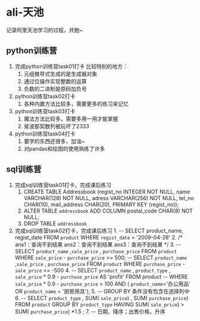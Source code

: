 # ali-天池
记录阿里天池学习的过程，共勉~
## python训练营
1. 完成python训练营task01打卡
   比较特别的地方：
   1. 元组推导式生成的是生成器对象
   2. 通过位操作实现整数的运算
   3. 负数的二进制是原码加负号
2. python训练营task02打卡
   1. 各种内置方法比较多，需要更多的练习来记忆
3. python训练营task03打卡
   1. 魔法方法比较多，需要多用一用才能掌握
   2. 斐波那契数列被玩坏了2333
4. python训练营task04打卡
   1. 要学的东西还很多，加油~
   2. 对pandas和绘图的使用熟练了许多
## sql训练营
1. 完成sql训练营task01打卡，完成课后练习
   1. CREATE TABLE Addressbook
   (regist_no INTEGER NOT NULL,
   name VARCHAR(128) NOT NULL,
   adress VARCHAR(256) NOT NULL,
   tel_no CHAR(10),
   mail_address CHAR(20),
   PRIMARY KEY (regist_no));
   2. ALTER TABLE `addressbook` ADD COLUMN postal_code CHAR(8) NOT NULL;
   3. DROP TABLE `addressbook` 
2. 完成sql训练营task02打卡，完成课后练习
   1. 
-- SELECT product_name, regist_date FROM `product` WHERE `regist_date` > '2009-04-28'
   2. 
/* 
   ans1：查询不到结果
   ans2：查询不到结果
   ans3：查询不到结果
*/
   3.
-- SELECT `product_name` ,`sale_price` , `purchase_price` FROM `product` WHERE `sale_price` - `purchase_price` >= 500;
-- SELECT `product_name` ,`sale_price` , `purchase_price` FROM `product` WHERE `purchase_price` - `sale_price` <= -500
   4.
-- SELECT `product_name` , `product_type` , `sale_price` * 0.9 - `purchase_price` AS 'profit' FROM product
-- 	 WHERE `sale_price` * 0.9 - `purchase_price` > 100 AND ( `product_name`='办公用品' OR `product_name` = '厨房用具'); 
   5.
-- GROUP BY 条件没有包含在选择列中
   6.
-- SELECT `product_type` , SUM( `sale_price`) , SUM( `purchase_price`)  FROM `product` GROUP BY `product_type` HAVING  SUM( `sale_price`) > SUM( `purchase_price`) *1.5  ;
   7.
-- 日期，降序；出售价格，升序
